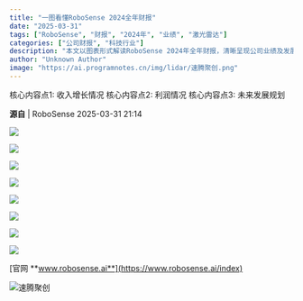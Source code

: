 ```yaml
---
title: "一图看懂RoboSense 2024全年财报"
date: "2025-03-31"
tags: ["RoboSense", "财报", "2024年", "业绩", "激光雷达"]
categories: ["公司财报", "科技行业"]
description: "本文以图表形式解读RoboSense 2024年全年财报，清晰呈现公司业绩及发展状况。"
author: "Unknown Author"
image: "https://ai.programnotes.cn/img/lidar/速腾聚创.png"
---
```

核心内容点1: 收入增长情况
核心内容点2: 利润情况
核心内容点3: 未来发展规划

**源自** | RoboSense   2025-03-31 21:14  
  
![](https://ai.programnotes.cn/img/ai/a7d60d02b604e76618e38a3bdfb25137.jpeg)  
  
![](https://ai.programnotes.cn/img/ai/76951790075073aa490031eafb38f4d8.jpeg)  
  
![](https://ai.programnotes.cn/img/ai/b33ebad532ea2b5da2205ab851203931.jpeg)  
  
![](https://ai.programnotes.cn/img/ai/261caedc8fda125708d164496a312907.jpeg)  
  
![](https://ai.programnotes.cn/img/ai/e2ae89b932b05dc05e8880f9adcc1a33.jpeg)  
  
![](https://ai.programnotes.cn/img/ai/1b4b7c69ef39478c1b085ba826c8e138.jpeg)  
  
![](https://ai.programnotes.cn/img/ai/85a6b7b1cea16f45c56eadd6a79f197f.jpeg)  
    
![](https://ai.programnotes.cn/img/ai/a32000fe330d364c427ea4f8764e1d63.jpeg)  
  
[官网 **www.robosense.ai**](https://www.robosense.ai/index)


![速腾聚创](https://ai.programnotes.cn/img/lidar/速腾聚创.png)
  
